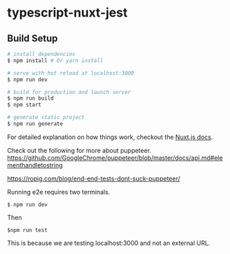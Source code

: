 # typescript-nuxt-jest

> 

## Build Setup

``` bash
# install dependencies
$ npm install # Or yarn install

# serve with hot reload at localhost:3000
$ npm run dev

# build for production and launch server
$ npm run build
$ npm start

# generate static project
$ npm run generate
```

For detailed explanation on how things work, checkout the [Nuxt.js docs](https://github.com/nuxt/nuxt.js).

Check out the following for more about puppeteer.
https://github.com/GoogleChrome/puppeteer/blob/master/docs/api.md#elementhandletostring

https://ropig.com/blog/end-end-tests-dont-suck-puppeteer/

Running e2e requires two terminals. 
```
$ npm run dev
```

Then 
```
$npm run test
```

This is because we are testing localhost:3000 and not an external URL. 